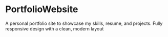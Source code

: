 # PortfolioWebsite
A personal portfolio site to showcase my skills, resume, and projects. Fully responsive design with a clean, modern layout
